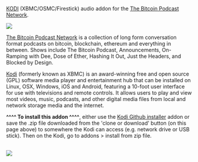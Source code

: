 <a href="kodi.tv">KODI<a> (XBMC/OSMC/Firestick) audio addon for the <a href="www.thebitcoinpodcast.com">The Bitcoin Podcast Network</a>.<br>

<img src="https://image.simplecastcdn.com/images/b623b331-ffef-40c4-918d-b35a07ee8729/7dbfebb7-5f40-4769-bb89-ee9d2e6f534d/3000x3000/1550002519artwork.jpg?aid=rss_feed"><br>

<a href="www.thebitcoinpodcast.com">The Bitcoin Podcast Network</a> is a collection of long form conversation format podcasts on bitcoin, blockchain, ethereum and everything in between. Shows include The Bitcoin Podcast, Announcements, On-Ramping with Dee, Dose of Ether, Hashing It Out, Just the Headers, and Blocked by Design.<br>

<a href="www.kodi.tv">Kodi</a> (formerly known as XBMC) is an award-winning free and open source (GPL) software media player and entertainment hub that can be installed on Linux, OSX, Windows, iOS and Android, featuring a 10-foot user interface for use with televisions and remote controls. It allows users to play and view most videos, music, podcasts, and other digital media files from local and network storage media and the internet.<br>

<b>^^^^ To install this addon ^^^^</b>, either use the <a href="https://www.tvaddons.co/github-browser-kodi/">Kodi Github installer</a> addon or save the .zip file downloaded from the 'clone or download' button (on this page above) to somewhere the Kodi can access (e.g. network drive or USB stick). Then on the Kodi, go to addons > install from zip file.<br>

<br><a href="http://www.kodi.tv"><img src="https://kodi.tv/sites/default/files/page/field_image/about--devices.jpg">
